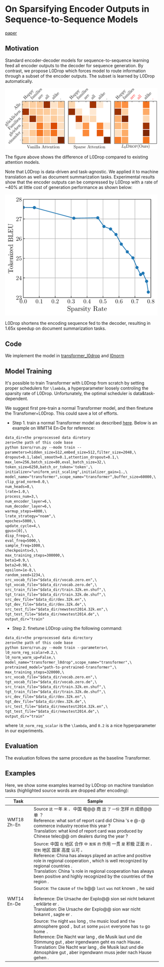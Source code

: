 # On Sparsifying Encoder Outputs in Sequence-to-Sequence Models

[paper](#)


## Motivation

Standard encoder-decoder models for sequence-to-sequence learning feed all encoder outputs to the decoder 
for sequence generation. By contrast, we propose L0Drop which forces model to route information 
through a subset of the encoder outputs. The subset is learned by L0Drop automatically.

<img src="l0drop.png"  width=500 />

The figure above shows the difference of L0Drop compared to existing attention models. 

Note that L0Drop is data-driven
and task-agnostic. We applied it to machine translation as well as document summarization tasks. 
Experimental results show that the encoder outputs can be compressed by L0Drop with a rate of ~40% at little cost
of generation performance as shown below:

<img src="mt_ende.png"  width=500 />

L0Drop shortens the encoding sequence fed to the decoder, resulting in 1.65x speedup on
document summarization tasks.


## Code

We implement the model in [transformer_l0drop](../../models/transformer_l0drop.py) 
and [l0norm](../../modules/l0norm.py)

## Model Training

It's possible to train Transformer with L0Drop from scratch by setting proper schedulers for `\lambda`, 
a hyperparameter loosely controling the sparsity rate of L0Drop. Unfortunately, the optimal scheduler is
data&task-dependent.

We suggest first pre-train a normal Transformer model, and then finetune the Transfomer+L0Drop. This could
save a lot of efforts.

* Step 1. train a normal Transformer model as described [here](../../docs/usage/README.md). Below is 
an example on WMT14 En-De for reference:
```
data_dir=the preprocessed data diretory
zero=the path of this code base
python $zero/run.py --mode train --parameters=hidden_size=512,embed_size=512,filter_size=2048,\
dropout=0.1,label_smooth=0.1,attention_dropout=0.1,\
max_len=256,batch_size=80,eval_batch_size=32,\
token_size=6250,batch_or_token='token',\
initializer="uniform_unit_scaling",initializer_gain=1.,\
model_name="transformer",scope_name="transformer",buffer_size=60000,\
clip_grad_norm=0.0,\
num_heads=8,\
lrate=1.0,\
process_num=3,\
num_encoder_layer=6,\
num_decoder_layer=6,\
warmup_steps=4000,\
lrate_strategy="noam",\
epoches=5000,\
update_cycle=4,\
gpus=[0],\
disp_freq=1,\
eval_freq=5000,\
sample_freq=1000,\
checkpoints=5,\
max_training_steps=300000,\
beta1=0.9,\
beta2=0.98,\
epsilon=1e-8,\
random_seed=1234,\
src_vocab_file="$data_dir/vocab.zero.en",\
tgt_vocab_file="$data_dir/vocab.zero.de",\
src_train_file="$data_dir/train.32k.en.shuf",\
tgt_train_file="$data_dir/train.32k.de.shuf",\
src_dev_file="$data_dir/dev.32k.en",\
tgt_dev_file="$data_dir/dev.32k.de",\
src_test_file="$data_dir/newstest2014.32k.en",\
tgt_test_file="$data_dir/newstest2014.de",\
output_dir="train"
```

* Step 2. finetune L0Drop using the following command:
```
data_dir=the preprocessed data directory
zero=the path of this code base
python $zero/run.py --mode train --parameters=\
l0_norm_reg_scalar=0.2,\
l0_norm_warm_up=False,\
model_name="transformer_l0drop",scope_name="transformer",\
pretrained_model="path-to-pretrained-transformer",\
max_training_steps=320000,\
src_vocab_file="$data_dir/vocab.zero.en",\
tgt_vocab_file="$data_dir/vocab.zero.de",\
src_train_file="$data_dir/train.32k.en.shuf",\
tgt_train_file="$data_dir/train.32k.de.shuf",\
src_dev_file="$data_dir/dev.32k.en",\
tgt_dev_file="$data_dir/dev.32k.de",\
src_test_file="$data_dir/newstest2014.32k.en",\
tgt_test_file="$data_dir/newstest2014.de",\
output_dir="train"
```
where `l0_norm_reg_scalar` is the `\lambda`, and `0.2` is a nice hyperparameter in our experiments.

## Evaluation

The evaluation follows the same procedure as the baseline Transformer.

## Examples

Here, we show some examples learned by L0Drop on machine translation tasks (highlighted source words are dropped after encoding):

| Task           | Sample                                                                                                                                                                                                                                                                                                                                                                                            |
|----------------|---------------------------------------------------------------------------------------------------------------------------------------------------------------------------------------------------------------------------------------------------------------------------------------------------------------------------------------------------------------------------------------------------|
|    WMT18 Zh-En | Source `这` 一年 `来` `，` 中国 电@@ 商 出 `了` `一份` 怎样 `的` 成绩@@ 单 ？ <br/> Reference: what sort of report card did China &apos;s e @-@ commerce industry receive this year ? <br/> Translation: what kind of report card was produced by Chinese telec@@ om dealers during the year ?                                                                                                                |
|                | Source: 中国 `在` 地区 合作 `中` `发挥` `的` 作用 一贯 `是` 积极 正面 `的` `，` `受到` 地区 国家 高度 认可 `。` <br/> Reference: China has always played an active and positive role in regional cooperation , which is well recognized by regional countries . <br/> Translation: China &apos;s role in regional cooperation has always been positive and highly recognized by the countries of the region . |
|    WMT14 En-De | Source: `The` cause `of` `the` b@@ `last` `was` not known `,` he said `.` <br/> Reference: Die Ursache der Explo@@ sion sei nicht bekannt , erklärte er . <br/> Translation: Die Ursache der Explo@@ sion war nicht bekannt , sagte er .                                                                                                                                                                      |
|                | Source: `The` night `was` long , `the` music loud and `the` atmosphere good `,` but `at` some `point` everyone has `to` go home `.` <br/> Reference: Die Nacht war lang , die Musik laut und die Stimmung gut , aber irgendwann geht es nach Hause . <br/> Translation: Die Nacht war lang , die Musik laut und die Atmosphäre gut , aber irgendwann muss jeder nach Hause gehen .                            |
